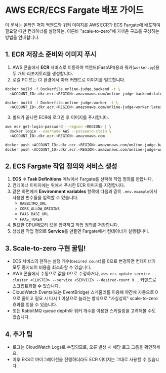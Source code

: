 # AWS ECR/ECS Fargate 배포 가이드

이 문서는 온라인 저지 백엔드와 워커 이미지를 AWS ECR과 ECS Fargate에 배포하여 필요할 때만 컨테이너를 실행하는, 이른바 "scale-to-zero"에 가까운 구조를 구성하는 방법을 안내합니다.

## 1. ECR 저장소 준비와 이미지 푸시
1. AWS 콘솔에서 **ECR** 서비스로 이동하여 백엔드(FastAPI)용과 워커(`worker.py`)용 두 개의 리포지토리를 생성합니다.
2. 로컬 PC 또는 CI 환경에서 아래 커맨드로 이미지를 빌드합니다.

```bash
docker build -f Dockerfile.online-judge.backend -t \
  <ACCOUNT_ID>.dkr.ecr.<REGION>.amazonaws.com/online-judge-backend:latest .

docker build -f Dockerfile.online-judge.worker -t \
  <ACCOUNT_ID>.dkr.ecr.<REGION>.amazonaws.com/online-judge-worker:latest .
```
3. 빌드가 끝나면 ECR에 로그인 후 이미지를 푸시합니다.

```bash
aws ecr get-login-password --region <REGION> | \
  docker login --username AWS --password-stdin \
  <ACCOUNT_ID>.dkr.ecr.<REGION>.amazonaws.com

docker push <ACCOUNT_ID>.dkr.ecr.<REGION>.amazonaws.com/online-judge-backend:latest
docker push <ACCOUNT_ID>.dkr.ecr.<REGION>.amazonaws.com/online-judge-worker:latest
```

## 2. ECS Fargate 작업 정의와 서비스 생성
1. **ECS → Task Definitions** 메뉴에서 Fargate를 선택해 작업 정의를 만듭니다.
2. 컨테이너 이미지에는 위에서 푸시한 ECR 이미지를 지정합니다.
3. 같은 화면에서 **Environment variables** 항목에 다음과 같이 `.env.example`에서 사용한 변수들을 입력할 수 있습니다.
   - `RABBITMQ_URL`
   - `CORS_ALLOW_ORIGINS`
   - `FAAS_BASE_URL`
   - `FAAS_TOKEN`
4. 필요한 CPU/메모리 값을 입력하고 작업 정의를 저장합니다.
5. 생성한 작업 정의로 **Service**를 만들면 Fargate에서 컨테이너가 실행됩니다.

## 3. Scale-to-zero 구현 꿀팁!
- ECS 서비스의 원하는 실행 개수(`Desired count`)를 0으로 변경하면 컨테이너가 모두 중지되어 비용을 최소화할 수 있습니다.
- AWS 콘솔에서 수동으로 값을 0으로 수정하거나,
  `aws ecs update-service --cluster <CLUSTER> --service <SERVICE> --desired-count 0`
  ... 커맨드로 스크립트화할 수 있습니다.
- CloudWatch Events(또는 EventBridge) 스케줄러를 이용해 야간에 자동으로 0으로   줄이고 필요 시 다시 1 이상으로 늘리는 방식으로 "사실상의" scale-to-zero 효과를 얻을 수 있습니다.
- 또는 RabbitMQ queue depth와 워커 개수를 이용한 스케일링을 고려해볼 수도 있습니다.

## 4. 추가 팁
- 로그는 CloudWatch Logs로 수집되므로, 오류 발생 시 해당 로그 그룹을 확인하세요.
- 이후 EKS로 마이그레이션을 진행하더라도 ECR 이미지는 그대로 사용할 수 있습니다.
